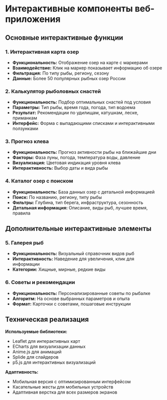 # Интерактивные компоненты веб-приложения

## Основные интерактивные функции

### 1. Интерактивная карта озер
- **Функциональность:** Отображение озер на карте с маркерами
- **Взаимодействие:** Клик на маркер показывает информацию об озере
- **Фильтрация:** По типу рыбы, региону, сезону
- **Данные:** Более 50 популярных рыбных озер России

### 2. Калькулятор рыболовных снастей
- **Функциональность:** Подбор оптимальных снастей под условия
- **Параметры:** Тип рыбы, время года, погода, тип водоема
- **Результат:** Рекомендации по удилищам, катушкам, леске, приманкам
- **Интерфейс:** Форма с выпадающими списками и интерактивными ползунками

### 3. Прогноз клева
- **Функциональность:** Прогноз активности рыбы на ближайшие дни
- **Факторы:** Фаза луны, погода, температура воды, давление
- **Визуализация:** Цветовая индикация уровня клева
- **Интерактивность:** Выбор даты и вида рыбы

### 4. Каталог озер с поиском
- **Функциональность:** База данных озер с детальной информацией
- **Поиск:** По названию, региону, типу рыбы
- **Фильтры:** Глубина, тип берега, инфраструктура, сезонность
- **Детальная информация:** Описание, виды рыб, лучшее время, правила

## Дополнительные интерактивные элементы

### 5. Галерея рыб
- **Функциональность:** Визуальный справочник видов рыб
- **Интерактивность:** Наведение для увеличения, клик для информации
- **Категории:** Хищные, мирные, редкие виды

### 6. Советы и рекомендации
- **Функциональность:** Персонализированные советы по рыбалке
- **Алгоритм:** На основе выбранных параметров и опыта
- **Формат:** Карточки с советами, пошаговые инструкции

## Техническая реализация

**Используемые библиотеки:**
- Leaflet для интерактивных карт
- ECharts для визуализации данных
- Anime.js для анимаций
- Splide для слайдеров
- p5.js для интерактивных визуализаций

**Адаптивность:**
- Мобильная версия с оптимизированным интерфейсом
- Касательные жесты для мобильных устройств
- Адаптивная верстка для всех размеров экранов
